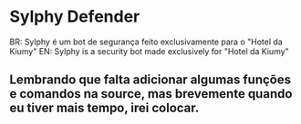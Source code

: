 # Sylphy Defender

BR: Sylphy é um bot de segurança feito exclusivamente para o "Hotel da Kiumy"
EN: Sylphy is a security bot made exclusively for "Hotel da Kiumy"

## Lembrando que falta adicionar algumas funções e comandos na source, mas brevemente quando eu tiver mais tempo, irei colocar.
